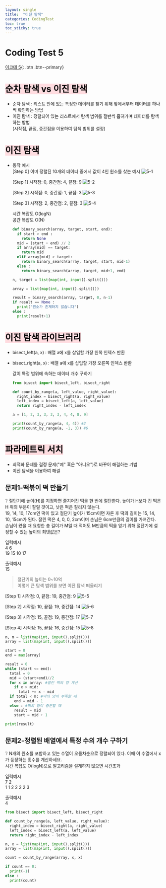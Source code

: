 ```yaml
---
layout: single
title:  "이진 탐색"
categories: CodingTest
toc: true
toc_sticky: true
---
```


# Coding Test 5

[이코테 5](https://www.youtube.com/watch?v=94RC-DsGMLo&list=PLRx0vPvlEmdAghTr5mXQxGpHjWqSz0dgC&index=5){: .btn .btn--primary}

# <mark style='background-color: #ffdce0'>순차 탐색 vs 이진 탐색</mark>
- 순차 탐색 : 리스트 안에 있는 특정한 데이터를 찾기 위해 앞에서부터 데이터를 하나씩 확인하는 방법
- 이진 탐색 : 정렬되어 있는 리스트에서 탐색 범위를 절반씩 좁혀가며 데이터를 탐색하는 방법  
(시작점, 끝점, 중간점을 이용하여 탐색 범위를 설정)

# <mark style='background-color: #ffdce0'>이진 탐색</mark>
- 동작 예시  
    [Step 0] 이미 정렬된 10개의 데이터 중에서 값이 4인 원소를 찾는 예시 
    ![5-1](https://user-images.githubusercontent.com/63334368/202843962-3d4255ec-fc38-447d-85c4-efa00159ed12.png)
    
    [Step 1] 시작점: 0, 중간점: 4, 끝점: 9
    ![5-2](https://user-images.githubusercontent.com/63334368/202843971-7f024a91-a7de-457a-9468-ff45fb64451f.png)

    [Step 2] 시작점: 0, 중간점: 1, 끝점: 3
    ![5-3](https://user-images.githubusercontent.com/63334368/202843972-e540cfc4-24bb-4c1d-af74-c5b9b66e7040.png)

    [Step 3] 시작점: 2, 중간점: 2, 끝점: 3
    ![5-4](https://user-images.githubusercontent.com/63334368/202843965-2eb7c434-7c96-46e3-8c4c-479e113e086f.png)


    시간 복잡도 O(logN)  
    공간 복잡도 O(N)

    ```python
    def binary_search(array, target, start, end):
      if start > end :
        return None
      mid = (start + end) // 2
      if array[mid] == target:
        return mid
      elif array[mid] > target:
        return binary_search(array, target, start, mid-1)
      else :
        return binary_search(array, target, mid+1, end)

    n, target = list(map(int, input().split()))

    array = list(map(int, input().split()))

    result = binary_search(array, target, 0, n-1)
    if result == None :
      print("원소가 존재하지 않습니다")
    else : 
      print(result+1)
    ```

# <mark style='background-color: #ffdce0'>이진 탐색 라이브러리</mark>
- bisect_left(a, x) : 배열 a에 x를 삽입할 가장 왼쪽 인덱스 반환
- bisect_right(a, x) : 배열 a에 x를 삽입할 가장 오른쪽 인덱스 반환

  값이 특정 범위에 속하는 데이터 개수 구하기

  ```python
  from bisect import bisect_left, bisect_right

  def count_by_range(a, left_value, right_value):
    right_index = bisect_right(a, right_value)
    left_index = bisect_left(a, left_value)
    return right_index - left_index

  a = [1, 2, 3, 3, 3, 3, 4, 4, 8, 9]

  print(count_by_range(a, 4, 4)) #2
  print(count_by_range(a, -1, 3)) #6
  ```
  
# <mark style='background-color: #ffdce0'>파라메트릭 서치</mark>
- 최적화 문제를 결정 문제("예" 혹은 "아니오")로 바꾸어 해결하는 기법
- 이진 탐색을 이용하여 해결

## 문제1-떡볶이 떡 만들기
:grey_question: 절단기에 높이(H)를 지정하면 줄지어진 떡을 한 번에 절단한다. 높이가 H보다 긴 떡은 H 위의 부분이 잘릴 것이고, 낮은 떡은 잘리지 않는다.  
19, 14, 10, 17cm인 떡이 있고 절단기 높이가 15cm이면 자른 후 떡의 길이는 15, 14, 10, 15cm가 된다. 잘린 떡은 4, 0, 0, 2cm이며 손님은 6cm만큼의 길이를 가져간다.  
손님이 왔을 때 요청한 총 길이가 M일 때 적어도 M만큼의 떡을 얻기 위해 절단기에 설정할 수 있는 높이의 최댓값은?

입력예시  
4 6    
19 15 10 17     

출력예시  
15

>절단기의 높이는 0~10억  
>이렇게 큰 탐색 범위를 보면 이진 탐색 떠올리기

[Step 1] 시작점: 0, 끝점: 19, 중간점: 9
![5-5](https://user-images.githubusercontent.com/63334368/202843967-915fa386-41a1-4782-b428-87f299209863.png)

[Step 2] 시작점: 10, 끝점: 19, 중간점: 14
![5-6](https://user-images.githubusercontent.com/63334368/202843969-d3c83ce8-48b2-41e4-9d2e-c8e4c83920ea.png)

[Step 3] 시작점: 15, 끝점: 19, 중간점: 17
![5-7](https://user-images.githubusercontent.com/63334368/202843968-7722d864-ec22-43ad-a1bb-972b4dc41080.png)

[Step 4] 시작점: 15, 끝점: 16, 중간점: 15
![5-8](https://user-images.githubusercontent.com/63334368/202843970-f3ca05c2-991f-491a-9334-bf97326bc228.png)

```python
n, m = list(map(int, input().split()))
array = list(map(int, input().split()))

start = 0
end = max(array)

result = 0
while (start <= end):
  total = 0
  mid = (start+end)//2
  for x in array: #잘린 떡의 양 계산
    if x > mid:
      total += x - mid
  if total < m: #떡의 양이 부족할 때
    end = mid - 1
  else : #떡의 양이 충분할 때
    result = mid
    start = mid + 1

print(result)
```

## 문제2-정렬된 배열에서 특정 수의 개수 구하기
:grey_question: N개의 원소를 포함하고 있는 수열이 오름차순으로 정렬되어 있다. 이때 이 수열에서 x가 등장하는 횟수를 계산하세요.  
시간 복잡도 O(logN)으로 알고리즘을 설계하지 않으면 시간초과

입력예시  
7 2    
1 1 2 2 2 2 3     

출력예시  
4

```python
from bisect import bisect_left, bisect_right

def count_by_range(a, left_value, right_value):
  right_index = bisect_right(a, right_value)
  left_index = bisect_left(a, left_value)
  return right_index - left_index

n, x = list(map(int, input().split()))
array = list(map(int, input().split()))

count = count_by_range(array, x, x)

if count == 0:
  print(-1)
else :
  print(count)
```